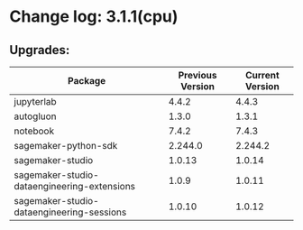 # Change log: 3.1.1(cpu)

## Upgrades: 

Package | Previous Version | Current Version
---|---|---
jupyterlab|4.4.2|4.4.3
autogluon|1.3.0|1.3.1
notebook|7.4.2|7.4.3
sagemaker-python-sdk|2.244.0|2.244.2
sagemaker-studio|1.0.13|1.0.14
sagemaker-studio-dataengineering-extensions|1.0.9|1.0.11
sagemaker-studio-dataengineering-sessions|1.0.10|1.0.12

